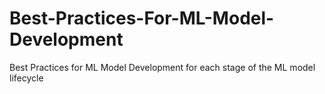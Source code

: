 # Best-Practices-For-ML-Model-Development
Best Practices for ML Model Development for each stage of the ML model lifecycle 

